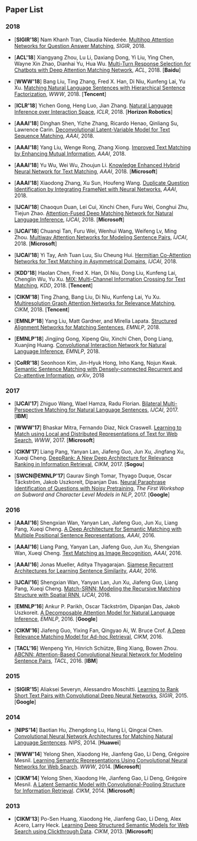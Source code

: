 ## Paper List

### 2018
+ [**SIGIR'18**] Nam Khanh Tran, Claudia Niederée. [Multihop Attention Networks for Question Answer Matching](https://dl.acm.org/citation.cfm?id=3210009), *SIGIR*, 2018.

+ [**ACL'18**] Xiangyang Zhou, Lu Li, Daxiang Dong, Yi Liu, Ying Chen, Wayne Xin Zhao, Dianhai Yu, Hua Wu. [Multi-Turn Response Selection for Chatbots with Deep Attention Matching Network](http://www.aclweb.org/anthology/P18-1103), *ACL*, 2018. [**Baidu**]

+ [**WWW'18**] Bang Liu, Ting Zhang, Fred X. Han, Di Niu, Kunfeng Lai, Yu Xu. [Matching Natural Language Sentences with Hierarchical Sentence Factorization](https://arxiv.org/pdf/1803.00179.pdf), *WWW*, 2018. [**Tencent**]

+ [**ICLR'18**] Yichen Gong, Heng Luo, Jian Zhang. [Natural Language Inference over Interaction Space](https://arxiv.org/pdf/1709.04348.pdf), *ICLR*, 2018. [**Horizon Robotics**]

+ [**AAAI'18**] Dinghan Shen, Yizhe Zhang, Ricardo Henao, Qinliang Su, Lawrence Carin. [Deconvolutional Latent-Variable Model for Text Sequence Matching](http://people.ee.duke.edu/~lcarin/textVAE.pdf), *AAAI*, 2018.

+ [**AAAI'18**] Yang Liu, Wenge Rong, Zhang Xiong. [Improved Text Matching by Enhancing Mutual Information](https://www.aaai.org/ocs/index.php/AAAI/AAAI18/paper/download/16214/16077), *AAAI*, 2018.

+ [**AAAI'18**] Yu Wu, Wei Wu, Zhoujun Li. [Knowledge Enhanced Hybrid Neural Network for Text Matching](https://www.aaai.org/ocs/index.php/AAAI/AAAI18/paper/viewFile/16225/16116), *AAAI*, 2018. [**Microsoft**] 

+ [**AAAI'18**] Xiaodong Zhang, Xu Sun, Houfeng Wang. [Duplicate Question Identification by Integrating FrameNet with Neural Networks](http://xusun.org/publication/10_AAAI18.pdf), *AAAI*, 2018.

+ [**IJCAI'18**] Chaoqun Duan, Lei Cui, Xinchi Chen, Furu Wei, Conghui Zhu, Tiejun Zhao. [Attention-Fused Deep Matching Network for Natural Language Inference](https://www.microsoft.com/en-us/research/uploads/prod/2018/05/ijcai18.pdf), *IJCAI*, 2018. [**Microsoft**] 

+ [**IJCAI'18**] Chuanqi Tan, Furu Wei, Wenhui Wang, Weifeng Lv, Ming Zhou. [Multiway Attention Networks for Modeling Sentence Pairs](https://www.ijcai.org/proceedings/2018/0613.pdf), *IJCAI*, 2018. [**Microsoft**] 

+ [**IJCAI'18**] Yi Tay, Anh Tuan Luu, Siu Cheung Hui. [Hermitian Co-Attention Networks for Text Matching in Asymmetrical Domains](https://www.ijcai.org/proceedings/2018/0615.pdf), *IJCAI*, 2018.

+ [**KDD'18**] Haolan Chen, Fred X. Han, Di Niu, Dong Liu, Kunfeng Lai, Chenglin Wu, Yu Xu. [MIX: Multi-Channel Information Crossing for Text Matching](https://sites.ualberta.ca/~dniu/Homepage/Publications_files/hchen-kdd18.pdf), *KDD*, 2018. [**Tencent**]

+ [**CIKM'18**] Ting Zhang, Bang Liu, Di Niu, Kunfeng Lai, Yu Xu. [Multiresolution Graph Attention Networks for Relevance Matching](https://sites.ualberta.ca/~dniu/Homepage/Publications_files/tZhang-CIKM2018.pdf), *CIKM*, 2018. [**Tencent**]

+ [**EMNLP'18**] Yang Liu, Matt Gardner, and Mirella Lapata. [Structured Alignment Networks for Matching Sentences](http://www.aclweb.org/anthology/D18-1184), *EMNLP*, 2018.

+ [**EMNLP'18**] Jingjing Gong, Xipeng Qiu, Xinchi Chen, Dong Liang, Xuanjing Huang. [Convolutional Interaction Network for Natural Language Inference](http://www.aclweb.org/anthology/D18-1186), *EMNLP*, 2018.

+ [**CoRR'18**] Seonhoon Kim, Jin-Hyuk Hong, Inho Kang, Nojun Kwak. [Semantic Sentence Matching with Densely-connected Recurrent and Co-attentive Information](https://arxiv.org/pdf/1805.11360), *arXiv*, 2018

### 2017
+ [**IJCAI'17**] Zhiguo Wang, Wael Hamza, Radu Florian. [Bilateral Multi-Perspective Matching for Natural Language Sentences](https://www.ijcai.org/proceedings/2017/0579.pdf), *IJCAI*, 2017. [**IBM**]

+ [**WWW'17**] Bhaskar Mitra, Fernando Diaz, Nick Craswell. [Learning to Match using Local and Distributed Representations of Text for Web Search](https://www.microsoft.com/en-us/research/wp-content/uploads/2016/10/wwwfp0192-mitra.pdf), *WWW*, 2017. [**Microsoft**] 

+ [**CIKM'17**] Liang Pang, Yanyan Lan, Jiafeng Guo, Jun Xu, Jingfang Xu, Xueqi Cheng. [DeepRank: A New Deep Architecture for Relevance Ranking in Information Retrieval](https://arxiv.org/pdf/1710.05649.pdf), *CIKM*, 2017. [**Sogou**]

+ [**SWCN@EMNLP'17**] Gaurav Singh Tomar, Thyago Duque, Oscar Täckström, Jakob Uszkoreit, Dipanjan Das. [Neural Paraphrase Identification of Questions with Noisy Pretraining](http://aclweb.org/anthology/W17-4121), *The First Workshop on Subword and Character Level Models in NLP*, 2017. [**Google**]



### 2016
+ [**AAAI'16**] Shengxian Wan, Yanyan Lan, Jiafeng Guo, Jun Xu, Liang Pang, Xueqi Cheng. [A Deep Architecture for Semantic Matching with Multiple Positional Sentence Representations](https://www.aaai.org/ocs/index.php/AAAI/AAAI16/paper/download/11897/12030), *AAAI*, 2016.

+ [**AAAI'16**] Liang Pang, Yanyan Lan, Jiafeng Guo, Jun Xu, Shengxian Wan, Xueqi Cheng. [Text Matching as Image Recognition](https://arxiv.org/pdf/1602.06359.pdf), *AAAI*, 2016.

+ [**AAAI'16**] Jonas Mueller, Aditya Thyagarajan. [Siamese Recurrent Architectures for Learning Sentence Similarity](http://www.mit.edu/~jonasm/info/MuellerThyagarajan_AAAI16.pdf), *AAAI*, 2016.

+ [**IJCAI'16**] Shengxian Wan, Yanyan Lan, Jun Xu, Jiafeng Guo, Liang Pang, Xueqi Cheng. [Match-SRNN: Modeling the Recursive Matching Structure with Spatial RNN](https://www.ijcai.org/Proceedings/16/Papers/415.pdf), *IJCAI*, 2016.

+ [**EMNLP'16**] Ankur P. Parikh, Oscar Täckström, Dipanjan Das, Jakob Uszkoreit. [A Decomposable Attention Model for Natural Language Inference](https://aclweb.org/anthology/D16-1244), *EMNLP*, 2016. [**Google**]

+ [**CIKM'16**] Jiafeng Guo, Yixing Fan, Qingyao Ai, W. Bruce Crof. [A Deep Relevance Matching Model for Ad-hoc Retrieval](http://www.bigdatalab.ac.cn/~gjf/papers/2016/CIKM2016a_guo.pdf), *CIKM*, 2016.

+ [**TACL'16**] Wenpeng Yin, Hinrich Schütze, Bing Xiang, Bowen Zhou. [ABCNN: Attention-Based Convolutional Neural Network for Modeling Sentence Pairs](https://arxiv.org/pdf/1512.05193.pdf), *TACL*, 2016. [**IBM**]

### 2015
+ [**SIGIR'15**] Aliaksei Severyn, Alessandro Moschitti. [Learning to Rank Short Text Pairs with Convolutional Deep Neural Networks](http://eecs.csuohio.edu/~sschung/CIS660/RankShortTextCNNACM2015.pdf), *SIGIR*, 2015. [**Google**]

### 2014

+ [**NIPS'14**] Baotian Hu, Zhengdong Lu, Hang Li, Qingcai Chen. [Convolutional Neural Network Architectures for Matching Natural Language Sentences](http://www.hangli-hl.com/uploads/3/1/6/8/3168008/hu-etal-nips2014.pdf). *NIPS*, 2014. [**Huawei**]

+ [**WWW'14**] Yelong Shen, Xiaodong He, Jianfeng Gao, Li Deng, Grégoire Mesnil. [Learning Semantic Representations Using Convolutional Neural Networks for Web Search](https://www.microsoft.com/en-us/research/wp-content/uploads/2016/02/www2014_cdssm_p07.pdf). *WWW*, 2014. [**Microsoft**]

+ [**CIKM'14**] Yelong Shen, Xiaodong He, Jianfeng Gao, Li Deng, Grégoire Mesnil. [A Latent Semantic Model with Convolutional-Pooling Structure for Information Retrieval](http://www.iro.umontreal.ca/~lisa/pointeurs/ir0895-he-2.pdf). *CIKM*, 2014. [**Microsoft**]

### 2013

+ [**CIKM'13**] Po-Sen Huang, Xiaodong He, Jianfeng Gao, Li Deng, Alex Acero, Larry Heck. [Learning Deep Structured Semantic Models for Web Search using Clickthrough Data](https://www.microsoft.com/en-us/research/wp-content/uploads/2016/02/cikm2013_DSSM_fullversion.pdf). *CIKM*, 2013. [**Microsoft**]
